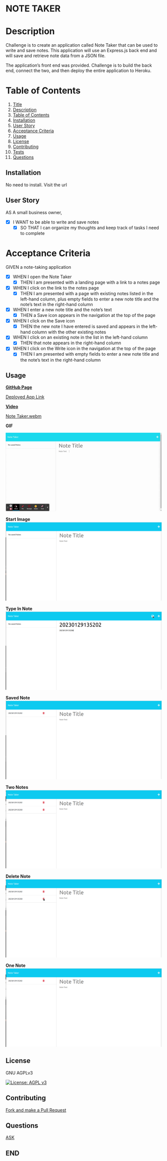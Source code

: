 # NOTE TAKER

# Description
Challenge is to create an application called Note Taker that can be used to write and save notes. This application will use an Express.js back end and will save and retrieve note data from a JSON file.

The application’s front end was provided. Challenge is to build the back end, connect the two, and then deploy the entire application to Heroku.

# Table of Contents
1. [Title](#note-taker)
1. [Description](#description)
1. [Table of Contents](#table-of-contents)
1. [Installation](#installation)
1. [User Story](#user-story)
1. [Acceptance Criteria](#acceptance-criteria)
1. [Usage](#usage)
1. [License](#license)
1. [Contributing](#contributing)
1. [Tests](#tests)
1. [Questions](#questions)

## Installation
No need to install.  Visit the url

## User Story
AS A small business owner, 
- [X] I WANT to be able to write and save notes
    - [X] SO THAT I can organize my thoughts and keep track of tasks I need to complete
# Acceptance Criteria
GIVEN a note-taking application
- [X] WHEN I open the Note Taker
    - [X] THEN I am presented with a landing page with a link to a notes page

- [X] WHEN I click on the link to the notes page
    - [X] THEN I am presented with a page with existing notes listed in the left-hand column, plus empty fields to enter a new note title and the note’s text in the right-hand column

- [X] WHEN I enter a new note title and the note’s text
    - [X] THEN a Save icon appears in the navigation at the top of the page

- [X] WHEN I click on the Save icon
    - [X] THEN the new note I have entered is saved and appears in the left-hand column with the other existing notes

- [X] WHEN I click on an existing note in the list in the left-hand column
    - [X] THEN that note appears in the right-hand column

- [X] WHEN I click on the Write icon in the navigation at the top of the page
    - [X] THEN I am presented with empty fields to enter a new note title and the note’s text in the right-hand column
## Usage

[**GitHub Page**](https://cridder.github.io/Note-Taker/)

[Deployed App Link](https://pure-harbor-21490.herokuapp.com/)

[**Video**](https://drive.google.com/file/d/170rNvl2pDh_RIkSKPt7p5XEor-kcoCRW/view)

[Note Taker.webm](https://user-images.githubusercontent.com/8334125/215359960-0a30b6b2-fc35-4eca-bd65-86e7b3e71472.webm)

**GIF**

![Start Image](./public/assets/img//Note%20Taker.gif)

**Start Image**
![Start Image](./public/assets/img/01.png)

**Type In Note**
![Start Image](./public/assets/img/02.png)

**Saved Note**
![Start Image](./public/assets/img/03.png)

**Two Notes**
![Start Image](./public/assets/img/04.png)

**Delete Note**
![Start Image](./public/assets/img/05.png)

**One Note**
![Start Image](./public/assets/img/06.png)

## License
GNU AGPLv3

[![License: AGPL v3](https://img.shields.io/badge/License-AGPL%20v3-lightgrey.svg)](https://www.gnu.org/licenses/agpl-3.0)

## Contributing  
[Fork and make a Pull Request](https://github.com/cridder/Note-Taker)

## Questions
[ASK](https://github.com/cridder)

## END
